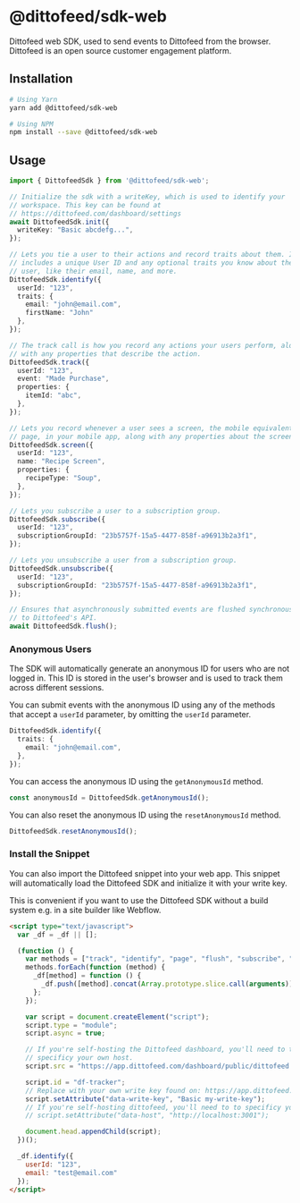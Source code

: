 # @dittofeed/sdk-web

Dittofeed web SDK, used to send events to Dittofeed from the browser. Dittofeed is an open source customer engagement platform.

## Installation

```bash
# Using Yarn
yarn add @dittofeed/sdk-web

# Using NPM
npm install --save @dittofeed/sdk-web
```

## Usage

```typescript
import { DittofeedSdk } from '@dittofeed/sdk-web';

// Initialize the sdk with a writeKey, which is used to identify your
// workspace. This key can be found at
// https://dittofeed.com/dashboard/settings
await DittofeedSdk.init({
  writeKey: "Basic abcdefg...",
});

// Lets you tie a user to their actions and record traits about them. It
// includes a unique User ID and any optional traits you know about the
// user, like their email, name, and more.
DittofeedSdk.identify({
  userId: "123",
  traits: {
    email: "john@email.com",
    firstName: "John"
  },
});

// The track call is how you record any actions your users perform, along
// with any properties that describe the action.
DittofeedSdk.track({
  userId: "123",
  event: "Made Purchase",
  properties: {
    itemId: "abc",
  },
});

// Lets you record whenever a user sees a screen, the mobile equivalent of
// page, in your mobile app, along with any properties about the screen.
DittofeedSdk.screen({
  userId: "123",
  name: "Recipe Screen",
  properties: {
    recipeType: "Soup",
  },
});

// Lets you subscribe a user to a subscription group.
DittofeedSdk.subscribe({
  userId: "123",
  subscriptionGroupId: "23b5757f-15a5-4477-858f-a96913b2a3f1",
});

// Lets you unsubscribe a user from a subscription group.
DittofeedSdk.unsubscribe({
  userId: "123",
  subscriptionGroupId: "23b5757f-15a5-4477-858f-a96913b2a3f1",
});

// Ensures that asynchronously submitted events are flushed synchronously
// to Dittofeed's API.
await DittofeedSdk.flush();
```

### Anonymous Users

The SDK will automatically generate an anonymous ID for users who are not logged in. This ID is stored in the user's browser and is used to track them across different sessions.

You can submit events with the anonymous ID using any of the methods that accept a `userId` parameter, by omitting the `userId` parameter.

```typescript
DittofeedSdk.identify({
  traits: {
    email: "john@email.com",
  },
});
```

You can access the anonymous ID using the `getAnonymousId` method.

```typescript
const anonymousId = DittofeedSdk.getAnonymousId();
```

You can also reset the anonymous ID using the `resetAnonymousId` method.

```typescript
DittofeedSdk.resetAnonymousId();
```


### Install the Snippet

You can also import the Dittofeed snippet into your web app. This snippet will automatically load the Dittofeed SDK and initialize it with your write key.

This is convenient if you want to use the Dittofeed SDK without a build system e.g. in a site builder like Webflow.

```html
<script type="text/javascript">
  var _df = _df || [];

  (function () {
    var methods = ["track", "identify", "page", "flush", "subscribe", "unsubscribe", "getAnonymousId", "resetAnonymousId"];
    methods.forEach(function (method) {
      _df[method] = function () {
        _df.push([method].concat(Array.prototype.slice.call(arguments)));
      };
    });

    var script = document.createElement("script");
    script.type = "module";
    script.async = true;

    // If you're self-hosting the Dittofeed dashboard, you'll need to to
    // specificy your own host.
    script.src = "https://app.dittofeed.com/dashboard/public/dittofeed.umd.js";

    script.id = "df-tracker";
    // Replace with your own write key found on: https://app.dittofeed.com/dashboard/dittofeed.umd.js
    script.setAttribute("data-write-key", "Basic my-write-key");
    // If you're self-hosting dittofeed, you'll need to to specificy your own host.
    // script.setAttribute("data-host", "http://localhost:3001");

    document.head.appendChild(script);
  })();

  _df.identify({
    userId: "123",
    email: "test@email.com"
  });
</script>

```